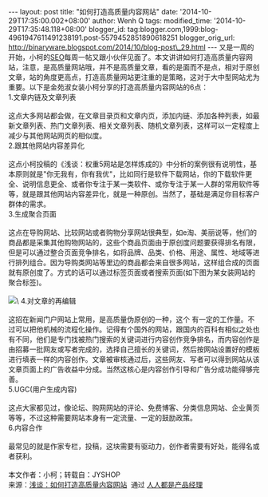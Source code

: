 --- layout: post title: "如何打造高质量内容网站" date:
'2014-10-29T17:35:00.002+08:00' author: Wenh Q tags: modified\_time:
'2014-10-29T17:35:48.118+08:00' blogger\_id:
tag:blogger.com,1999:blog-4961947611491238191.post-5579452851890618251
blogger\_orig\_url:
http://binaryware.blogspot.com/2014/10/blog-post\_29.html ---
又是一周的开始，小柯的[SEO](http://www.ourseo.net/)每周一帖又跟小伙伴见面了。本文讲讲如何打造高质量内容网站，注意，是高质量网站哦，并不是高质量文章，看的是面而不是点，相对于原创文章，站的角度更高点，打造高质量网站更注重的是策略，这对于大中型网站尤为重要。以下是金苑淑女装小柯分享的打造高质量内容网站的6点：\
1.文章内链及文章列表\
\
这点大多网站都会做，在文章目录页和文章内页，添加内链、添加各种列表，如最新文章列表、热门文章列表、相关文章列表、随机文章列表，这样可以一定程度上减少与其他网站网页的相似度。\
2.跟其他网站内容差异化\
\
这点小柯投稿的《浅谈：权重5网站是怎样炼成的》中分析的案例很有说明性，基本原则就是"你无我有，你有我优"，比如同行是软件下载网站，你的下载软件更全、说明信息更全、或者你专注于某一类软件、或你专注于某一人群的常用软件等等，就是跟其他网站内容差异化，就是一种原创。当然了，基础是满足你目标客户群体的需求。\
3.生成聚合页面\
\
这点在导购网站、比较网站或者购物分享网站很典型，如e淘、美丽说等，他们的商品都是采集其他购物网站的，这些个商品页面由于原创度问题要获得排名有限，但是可以通过整合页面竞争排名，如将品牌、品类、价格、用途、属性、地域等进行排列组合。因为导购类网站等里边的商品都会来自很多网站，这样组合成的页面就有原创度了。方式的话可以通过标签页面或者搜索页面(如下图为某女装网站的聚合标签)。\
\
![](https://images-blogger-opensocial.googleusercontent.com/gadgets/proxy?url=http%3A%2F%2Fimage.woshipm.com%2Fwp-files%2F2014%2F10%2F303c0c601e53206c7354a4a020b1abbe.png&container=blogger&gadget=a&rewriteMime=image%2F*)\
4.对文章的再编辑\
\
这招在新闻门户网站上常用，是高质量伪原创的一种，这个
有一定的工作量。不过可以把他机械的流程化操作。记得有个国外的网站，跟国内的百科有相似之处也有不同，他们是专门找被热门搜索的关键词进行内容创作竞争排名，而内容创作是由招募一批网友或写者完成的，选择自己擅长的关键词，然后按网站设置好的模板进行填表一样的内容创作。文章被审核通过后，这些网友、写者可以得到网站从该文章页面上的广告收益中分成。当然这核心是内容创作引导和广告分成功能得够完善。\
5.UGC(用户生成内容)\
\
这点大家都见过，像论坛、购网网站的评论、免费博客、分类信息网站、企业黄页等等，不过这种需要网站本身有一定流量、一定的鼓励政策。\
6.内容合作\
\
最常见的就是作家专栏，投稿，这块需要有驱动力，创作者需要有好处，能得名或者获利。\
\
本文作者：小柯；转载自：JYSHOP
\
来源：[浅谈：如何打造高质量内容网站](http://www.woshipm.com/operate/113956.html)  通过 [人人都是产品经理](http://www.woshipm.com/)
